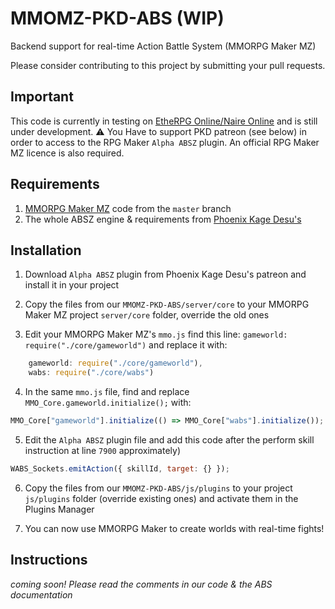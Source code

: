 # MMOMZ-PKD-ABS (WIP)
Backend support for real-time Action Battle System (MMORPG Maker MZ)

Please consider contributing to this project by submitting your pull requests. 

## Important
This code is currently in testing on [EtheRPG Online/Naire Online](https://naire.online/) and is still under development. 
:warning: You Have to support PKD patreon (see below) in order to access to the RPG Maker `Alpha ABSZ` plugin. 
An official RPG Maker MZ licence is also required. 

## Requirements
1. [MMORPG Maker MZ](https://github.com/Andaroth/MMORPGMaker-MZ) code from the `master` branch
2. The whole ABSZ engine & requirements from [Phoenix Kage Desu's](https://www.patreon.com/KageDesu)

## Installation
1. Download `Alpha ABSZ` plugin from Phoenix Kage Desu's patreon and install it in your project

2. Copy the files from our `MMOMZ-PKD-ABS/server/core` to your MMORPG Maker MZ project `server/core` folder, override the old ones

3. Edit your MMORPG Maker MZ's `mmo.js` find this line: `gameworld: require("./core/gameworld")` and replace it with: 
```js
    gameworld: require("./core/gameworld"),
    wabs: require("./core/wabs")
```

4. In the same `mmo.js` file, find and replace `MMO_Core.gameworld.initialize();` with: 
```js
MMO_Core["gameworld"].initialize(() => MMO_Core["wabs"].initialize());
```

5. Edit the `Alpha ABSZ` plugin file and add this code after the perform skill instruction at line `7900` approximately)
```js
WABS_Sockets.emitAction({ skillId, target: {} });
```

6. Copy the files from our `MMOMZ-PKD-ABS/js/plugins` to your project `js/plugins` folder (override existing ones) and activate them in the Plugins Manager

7. You can now use MMORPG Maker to create worlds with real-time fights! 

## Instructions
*coming soon! Please read the comments in our code & the ABS documentation*
